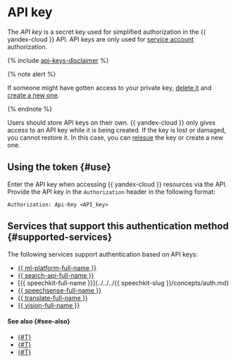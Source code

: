 # API key


The _API key_ is a secret key used for simplified authorization in the {{ yandex-cloud }} API. API keys are only used for [service account](../users/service-accounts.md) authorization.

{% include [api-keys-disclaimer](../../../_includes/iam/api-keys-disclaimer.md) %}

{% note alert %}

If someone might have gotten access to your private key, [delete it](../../operations/api-key/delete.md) and [create a new one](../../operations/api-key/create.md).

{% endnote %}

Users should store API keys on their own. {{ yandex-cloud }} only gives access to an API key while it is being created. If the key is lost or damaged, you cannot restore it. In this case, you can [reissue](../../operations/compromised-credentials.md#api-key-reissue) the key or create a new one.

## Using the token {#use}

Enter the API key when accessing {{ yandex-cloud }} resources via the API. Provide the API key in the `Authorization` header in the following format:

```
Authorization: Api-Key <API_key>
```


## Services that support this authentication method {#supported-services}

The following services support authentication based on API keys:

* [{{ ml-platform-full-name }}](../../../datasphere/api-ref/authentication.md)
* [{{ search-api-full-name }}](../../../search-api/operations/auth.md)
* [{{ speechkit-full-name }}](../../../{{ speechkit-slug }}/concepts/auth.md)
* [{{ speechsense-full-name }}](../../../speechsense/api-ref/authentication.md)
* [{{ translate-full-name }}](../../../translate/api-ref/authentication.md)
* [{{ vision-full-name }}](../../../vision/api-ref/authentication.md)


#### See also {#see-also}

* [{#T}](../../operations/api-key/create.md)
* [{#T}](iam-token.md)
* [{#T}](./index.md)